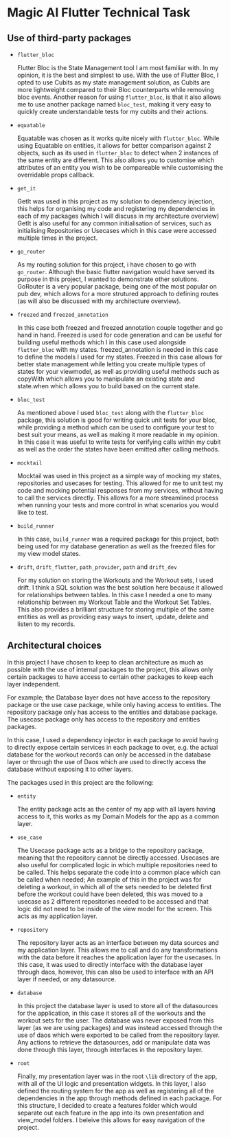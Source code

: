 # Magic AI Flutter Technical Task

## Use of third-party packages

- `flutter_bloc`

    Flutter Bloc is the State Management tool I am most familiar with. In my opinion, it is the best and simplest to use. With the use of Flutter Bloc, I opted to use Cubits as my state management solution, as Cubits are more lightweight compared to their Bloc counterparts while removing bloc events.
    Another reason for using `flutter_bloc`, is that it also allows me to use another package named `bloc_test`, making it very easy to quickly create understandable tests for my cubits and their actions.

- `equatable`

    Equatable was chosen as it works quite nicely with `flutter_bloc`. While using Equatable on entities, it allows for better comparison against 2 objects, such as its used in `flutter_bloc` to detect when 2 instances of the same entity are different. This also allows you to customise which attributes of an entity you wish to be compareable while customising the overridable props callback.

- `get_it`

    GetIt was used in this project as my solution to dependency injection, this helps for organising my code and registering my dependencies in each of my packages (which I will discuss in my architecture overview)
    GetIt is also useful for any common initialisation of services, such as initialising Repositories or Usecases which in this case were accessed multiple times in the project.

- `go_router`

    As my routing solution for this project, i have chosen to go with `go_router`. Although the basic flutter navigation would have served its purpose in this project, I wanted to demonstrate other solutions. GoRouter is a very popular package, being one of the most popular on pub dev, which allows for a more strutured approach to defining routes (as will also be discussed with my architecture overview).

- `freezed` and `freezed_annotation`

    In this case both freezed and freezed annotation couple together and go hand in hand. Freezed is used for code generation and can be useful for building useful methods which I in this case used alongside `flutter_bloc` with my states. freezed_annotation is needed in this case to define the models I used for my states. Freezed in this case allows for better state management while letting you create multiple types of states for your viewmodel, as well as providing useful methods such as copyWith which allows you to manipulate an existing state and state.when which allows you to build based on the current state.

- `bloc_test`

    As mentioned above I used `bloc_test` along with the `flutter_bloc` package, this solution is good for writing quick unit tests for your bloc, while providing a method which can be used to configure your test to best suit your means, as well as making it more readable in my opinion. In this case it was useful to write tests for verifying calls within my cubit as well as the order the states have been emitted after calling methods.

- `mocktail`

    Mocktail was used in this project as a simple way of mocking my states, repositories and usecases for testing. This allowed for me to unit test my code and mocking potential responses from my services, without having to call the services directly. This allows for a more streamlined process when running your tests and more control in what scenarios you would like to test.

- `build_runner`

    In this case, `build_runner` was a required package for this project, both being used for my database generation as well as the freezed files for my view model states.

- `drift`, `drift_flutter`, `path_provider`, `path` and `drift_dev`

    For my solution on storing the Workouts and the Workout sets, I used drift. I think a SQL solution was the best solution here because it allowed for relationships between tables. In this case I needed a one to many relationship between my Workout Table and the Workout Set Tables. This also provides a brilliant structure for storing multiple of the same entities as well as providing easy ways to insert, update, delete and listen to my records.

## Architectural choices
In this project I have chosen to keep to clean architecture as much as possible with the use of internal packages to the project, this allows only certain packages to have access to certain other packages to keep each layer independent. 

For example; the Database layer does not have access to the repository package or the use case package, while only having access to entities.
The repository package only has access to the entities and database package.
The usecase package only has access to the repository and entities packages.

In this case, I used a dependency injector in each package to avoid having to directly expose certain services in each package to over, e.g. the actual database for the workout records can only be accessed in the database layer or through the use of Daos which are used to directly access the database without exposing it to other layers.

The packages used in this project are the following:

- `entity`

    The entity package acts as the center of my app with all layers having access to it, this works as my Domain Models for the app as a common layer.

- `use_case`

    The Usecase package acts as a bridge to the repository package, meaning that the repository cannot be directly accessed. Usecases are also useful for complicated logic in which multiple repositories need to be called. This helps separate the code into a common place which can be called when needed; An example of this in the project was for deleting a workout, in which all of the sets needed to be deleted first before the workout could have been deleted, this was moved to a usecase as 2 different repositories needed to be accessed and that logic did not need to be inside of the view model for the screen. This acts as my application layer.

- `repository`

    The repository layer acts as an interface between my data sources and my application layer. This allows me to call and do any transformations with the data before it reaches the application layer for the usecases. In this case, it was used to directly interface with the database layer through daos, however, this can also be used to interface with an API layer if needed, or any datasource.

- `database`

    In this project the database layer is used to store all of the datasources for the application, in this case it stores all of the workouts and the workout sets for the user. The database was never exposed from this layer (as we are using packages) and was instead accessed through the use of daos which were exported to be called from the repository layer. Any actions to retrieve the datasources, add or manipulate data was done through this layer, through interfaces in the repository layer.

- `root`

    Finally, my presentation layer was in the root `\lib` directory of the app, with all of the UI logic and presentation widgets.
    In this layer, I also defined the routing system for the app as well as registering all of the dependencies in the app through methods defined in each package.
    For this structure, I decided to create a features folder which would separate out each feature in the app into its own presentation and view_model folders. I beleive this allows for easy navigation of the project.